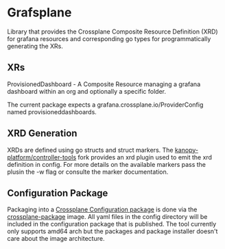 # Grafsplane

Library that provides the Crossplane Composite Resource Definition (XRD) for
grafana resources and corresponding go types for programmatically generating
the XRs.

## XRs

ProvisionedDashboard - A Composite Resource managing a grafana dashboard within an org and optionally a specific folder.

The current package expects a grafana.crossplane.io/ProviderConfig named provisioneddashboards.

## XRD Generation

XRDs are defined using go structs and struct markers. The [kanopy-platform/controller-tools](https://github.com/kanopy-platform/controller-tools)
fork provides an xrd plugin used to emit the xrd definition in config. For more details on
the available markers pass the plusin the -w flag or consulte the marker documentation.


## Configuration Package

Packaging into a [Crossplane Configuration package](https://docs.crossplane.io/latest/concepts/packages/) is done via the [crossplane-package](https://github.com/10gen/kanopy-container-images/tree/main/crossplane-package)
image. All yaml files in the config directory will be included in the configuration package that is published.
The tool currently only supports amd64 arch but the packages and package installer doesn't care about the image
architecture. 

